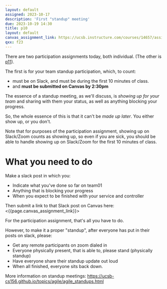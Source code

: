 ```yaml
---
layout: default
assigned: 2023-10-17 
description: 'First "standup" meeting'
due: 2023-10-19 14:30
title: p10
layout: default
canvas_assignment_link: https://ucsb.instructure.com/courses/14657/assignments/177269
qxx: f23
---
```


There are two participation assignments today, both individual.  (The other is [p11](https://ucsb-cs156.github.io/f23/hwk/p11/)).

The first is for your team standup participation, which, to count:
* must be on Slack, and must be during the first 10 minutes of class.
* and **must be submitted on Canvas by 2:30pm**

The essence of a standup meeting, as we'll discuss, is *showing up for your team* and sharing with them your status, as well as anything blocking your progress.

So, the whole essence of this is that it can't be *made up later*.   You either show up, or you don't.

Note that for purposes of the participation assignment, showing up on Slack/Zoom counts as showing up, so even if you are sick, 
you should be able to handle showing up on Slack/Zoom for the first 10 minutes of class.

# What you need to do

Make a slack post in which you:
* Indicate what you've done so far on team01
* Anything that is blocking your progress
* When you expect to be finished with your service and controller

Then submit a link to that Slack post on Canvas here: <{{page.canvas_assignment_link}}>

For the participation assignment, that's all you have to do.  

However, to make it a proper "standup", after everyone has put in their posts on slack, please:
* Get any remote participants on zoom dialed in
* Everyone physically present, that is able to, please stand (physically standup)
* Have everyone share their standup update out loud
* When all finished, everyone sits back down.

More information on standup meetings: <https://ucsb-cs156.github.io/topics/agile/agile_standups.html>

